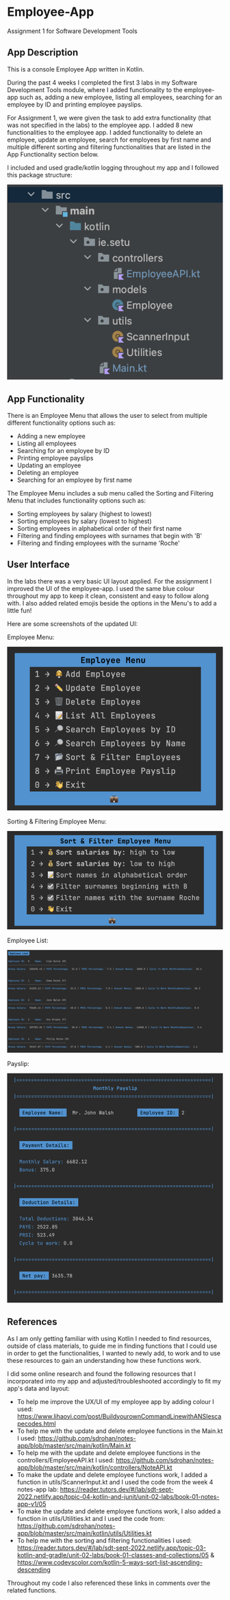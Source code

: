 # Employee-App
Assignment 1 for Software Development Tools
## App Description
This is a console Employee App written in Kotlin. 

During the past 4 weeks I completed the first 3 labs 
in my Software Development Tools module, where I added
functionality to the employee-app such as, adding a new employee,
listing all employees, searching for an employee by ID and printing employee payslips.

For Assignment 1, we were given the task to add extra functionality
(that was not specified in the labs) to the employee app. 
I added 8 new functionalities to the employee app. 
I added functionality to delete an employee, update an employee,
search for employees by first name and 
multiple different sorting and filtering
functionalities that are listed in the App Functionality section below.

I included and used gradle/kotlin logging throughout my app and I followed 
this package structure:

![Package Structure](readMePictures/packageStructure.png)

## App Functionality

There is an Employee Menu that allows the user to select from multiple different functionality options such as:
* Adding a new employee
* Listing all employees
* Searching for an employee by ID
* Printing employee payslips
* Updating an employee
* Deleting an employee
* Searching for an employee by first name 

The Employee Menu includes a sub menu called the 
Sorting and Filtering Menu that includes functionality options such as:
* Sorting employees by salary (highest to lowest)
* Sorting employees by salary (lowest to highest)
* Sorting employees in alphabetical order of their first name
* Filtering and finding employees with surnames that begin with 'B'
* Filtering and finding employees with the surname 'Roche' 

## User Interface

In the labs there was a very basic UI layout applied. 
For the assignment I improved the UI of the employee-app. I used the same blue colour 
throughout my app to keep it clean, consistent and easy to follow along with. 
I also added related emojis beside the options in the Menu's to add a little fun!

Here are some screenshots of the updated UI:

Employee Menu:

![Employee Menu](readMePictures/employeeMenu.png)

Sorting & Filtering Employee Menu:

![Sorting & filtering Menu](readMePictures/SortingMenu.png)

Employee List:

![list of employees:](readMePictures/employeeList.png)

Payslip:

![Payslip](readMePictures/payslip.png)

## References
As I am only getting familiar with using Kotlin
I needed to find resources, outside of class materials, 
to guide me in finding functions that I could use
in order to get the functionalities, I wanted to newly add, to work and 
to use these resources to gain an understanding how these functions work. 

I did some online research and found the following 
resources that I incorporated into my app 
and adjusted/troubleshooted accordingly to fit my app's data and layout:

* To help me improve the UX/UI of my employee app by adding colour I used: https://www.lihaoyi.com/post/BuildyourownCommandLinewithANSIescapecodes.html
* To help me with the update and delete employee functions in the Main.kt I used: https://github.com/sdrohan/notes-app/blob/master/src/main/kotlin/Main.kt
* To help me with the update and delete employee functions in the controllers/EmployeeAPI.kt I used: https://github.com/sdrohan/notes-app/blob/master/src/main/kotlin/controllers/NoteAPI.kt
* To make the update and delete employee functions work, I added a function in utils/ScannerInput.kt and I used the code from the week 4 notes-app lab: https://reader.tutors.dev/#/lab/sdt-sept-2022.netlify.app/topic-04-kotlin-and-junit/unit-02-labs/book-01-notes-app-v1/05
* To make the update and delete employee functions work, I also added a function in utils/Utilities.kt and I used the code from: https://github.com/sdrohan/notes-app/blob/master/src/main/kotlin/utils/Utilities.kt
* To help me with the sorting and filtering functionalities I used: https://reader.tutors.dev/#/lab/sdt-sept-2022.netlify.app/topic-03-kotlin-and-gradle/unit-02-labs/book-01-classes-and-collections/05
  & https://www.codevscolor.com/kotlin-5-ways-sort-list-ascending-descending 

Throughout my code I also referenced these links in comments over the related functions.
